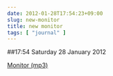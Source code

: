 ```yaml
---
date: 2012-01-28T17:54:23+09:00
slug: new-monitor
title: new monitor
tags: [ "journal" ]
---
```


##17:54 Saturday 28 January 2012

[Monitor (mp3)](http://audioboo.fm/boos/642957-monitor.mp3?keyed=true&source=embed)
